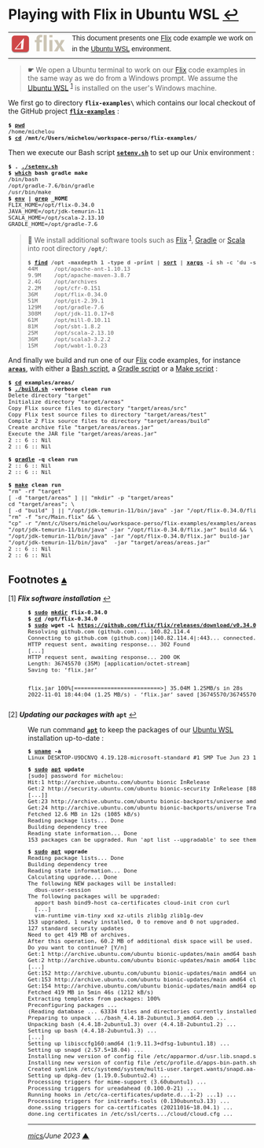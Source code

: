 # <span id="top">Playing with Flix in Ubuntu WSL</span> <span style="size:25%;"><a href="README.md">↩</a></span>

<table style="font-family:Helvetica,Arial;font-size:14px;line-height:1.6;">
  <tr>
  <td style="border:0;padding:0 10px 0 0;;min-width:120px;"><a href="https://flix.dev/" rel="external"><img src="./docs/images/flix-logo.png" width="120" alt="Flix project"/></a></td>
  <td style="border:0;padding:0;vertical-align:text-top;">This document presents one <a href="https://flix.dev/" rel="external">Flix</a> code example we work on in the <a href="https://ubuntu.com/wsl" rel="external">Ubuntu WSL</a> environment.
  </td>
  </tr>
</table>

> **&#9755;** We open a Ubuntu terminal to work on our [Flix] code examples in the same way as we do from a Windows prompt. We assume the [Ubuntu WSL][wsl] <sup id="anchor_01">[1](#footnote_01)</sup> is installed on the user's Windows machine.

We first go to directory **`flix-examples\`** which contains our local checkout of the GitHub project [**`flix-examples`**](https://github.com/michelou/flix-examples) :
<pre style="font-size:80%;">
<b>$ <a href="https://manpages.ubuntu.com/manpages/bionic/en/man1/pwd.1.html" rel="external">pwd</a></b>
/home/michelou
<b>$ <a href="https://manpages.ubuntu.com/manpages/bionic/en/man1/cd.1posix.html" rel="external">cd</a> /mnt/c/Users/michelou/workspace-perso/flix-examples/</b>
</pre>

Then we execute our Bash script [**`setenv.sh`**](./setenv.sh) to set up our Unix environment :

<pre style="font-size:80%;">
<b>$ . <a href="./examples/setenv.sh">./setenv.sh</a></b>
<b>$ <a href="https://manpages.ubuntu.com/manpages/bionic/en/man1/which.1.html" rel="external">which</a> bash gradle make</b>
/bin/bash
/opt/gradle-7.6/bin/gradle
/usr/bin/make
<b>$ <a href="https://manpages.ubuntu.com/manpages/bionic/en/man1/env.1.html" rel="external">env</a> | <a href="https://manpages.ubuntu.com/manpages/bionic/en/man1/grep.1.html" rel="external">grep</a> _HOME</b>
FLIX_HOME=/opt/flix-0.34.0
JAVA_HOME=/opt/jdk-temurin-11
SCALA_HOME=/opt/scala-2.13.10
GRADLE_HOME=/opt/gradle-7.6
</pre>

<!-- https://mirrors.edge.kernel.org/pub/software/scm/git/ -->

> **:mag_right:** We install additional software tools such as [Flix] <sup id="anchor_01">[1](#footnote_01)</sup>, [Gradle][gradle_cli] or [Scala][scala_getting_started] into root directory **`/opt/`**:
> <pre style="font-size:80%;">
> <b>$ <a href="https://manpages.ubuntu.com/manpages/bionic/en/man1/find.1.html" rel="external">find</a> /opt -maxdepth 1 -type d -print | <a href="https://manpages.ubuntu.com/manpages/bionic/en/man1/sort.1.html" rel="external">sort</a> | <a href="https://manpages.ubuntu.com/manpages/bionic/en/man1/xargs.1.html" rel="external">xargs</a> -i sh -c 'du -sh {}'</b>
> 44M     /opt/apache-ant-1.10.13
> 9.9M    /opt/apache-maven-3.8.7
> 2.4G    /opt/archives
> 2.2M    /opt/cfr-0.151
> 36M     /opt/flix-0.34.0
> 51M     /opt/git-2.39.1
> 129M    /opt/gradle-7.6
> 308M    /opt/jdk-11.0.17+8
> 61M     /opt/mill-0.10.11
> 81M     /opt/sbt-1.8.2
> 25M     /opt/scala-2.13.10
> 36M     /opt/scala3-3.2.2
> 15M     /opt/wabt-1.0.23
> </pre>

And finally we build and run one of our [Flix] code examples, for instance [**`areas`**](./examples/areas/), with either a [Bash script][bash_script], a [Gradle script][gradle_script] or a [Make script][make_script] :

<pre style="font-size:80%;">
<b>$ <a href="https://manpages.ubuntu.com/manpages/bionic/en/man1/cd.1posix.html" rel="external">cd</a> examples/areas/</b>
<b>$ <a href="./examples/areas/build.sh">./build.sh</a> -verbose clean run</b>
Delete directory "target"
Initialize directory "target/areas"
Copy Flix source files to directory "target/areas/src"
Copy Flix test source files to directory "target/areas/test"
Compile 2 Flix source files to directory "target/areas/build"
Create archive file "target/areas/areas.jar"
Execute the JAR file "target/areas/areas.jar"
2 :: 6 :: Nil
2 :: 6 :: Nil
&nbsp;
<b>$ <a href="https://docs.gradle.org/current/userguide/command_line_interface.html" rel="external">gradle</a> -q clean run</b>
2 :: 6 :: Nil
2 :: 6 :: Nil
&nbsp;
<b>$ <a href="https://www.gnu.org/software/make/manual/make.html" rel="external">make</a> clean run</b>
"rm" -rf "target"
[ -d "target/areas" ] || "mkdir" -p "target/areas"
cd "target/areas"; \
[ -d "build" ] || "/opt/jdk-temurin-11/bin/java" -jar "/opt/flix-0.34.0/flix.jar" init && \
"rm" -f "src/Main.flix" && \
"cp" -r "/mnt/c/Users/michelou/workspace-perso/flix-examples/examples/areas/src/main/." src && \
"/opt/jdk-temurin-11/bin/java" -jar "/opt/flix-0.34.0/flix.jar" build && \
"/opt/jdk-temurin-11/bin/java" -jar "/opt/flix-0.34.0/flix.jar" build-jar
"/opt/jdk-temurin-11/bin/java"  -jar "target/areas/areas.jar"
2 :: 6 :: Nil
2 :: 6 :: Nil
</pre>

<!--=======================================================================-->
 
## <span id="footnotes">Footnotes</span> [**&#x25B4;**](#top)

<span id="footnote_01">[1]</span> ***Flix software installation*** [↩](#anchor_01)

<dl><dd>
<pre style="font-size:80%;">
<b>$ <a href="https://manpages.ubuntu.com/manpages/bionic/en/man8/sudo.8.html" rel="external">sudo</a> <a href="https://manpages.ubuntu.com/manpages/bionic/man2/mkdir.2.html">mkdir</a> flix-0.34.0</b>
<b>$ <a href="https://manpages.ubuntu.com/manpages/bionic/en/man1/cd.1posix.html" rel="external">cd</a> /opt/flix-0.34.0</b>
<b>$ <a href="" rel="external">sudo</a> wget -L <a href="https://github.com/flix/flix/releases" rel="external">https://github.com/flix/flix/releases/download/v0.34.0/flix.jar</a> -O flix.jar</b>
Resolving github.com (github.com)... 140.82.114.4
Connecting to github.com (github.com)|140.82.114.4|:443... connected.
HTTP request sent, awaiting response... 302 Found
[...]
HTTP request sent, awaiting response... 200 OK
Length: 36745570 (35M) [application/octet-stream]
Saving to: ‘flix.jar’

flix.jar 100%[==========================>]  35.04M  1.25MB/s    in 28s
2022-11-01 18:44:04 (1.25 MB/s) - ‘flix.jar’ saved [36745570/36745570]
</pre>
</dd></dl>

<span id="footnote_02">[2]</span> ***Updating our packages with*** **`apt`** [↩](#anchor_02)

<dl><dd>
We run command <a href="https://manpages.ubuntu.com/manpages/trusty/man8/apt.8.html" rel="external"><code><b>apt</b></code></a> to keep the packages of our <a href="https://ubuntu.com/wsl" rel="external">Ubuntu WSL</a> installation up-to-date :
<pre style="font-size:80%;">
<b>$ <a href="https://manpages.ubuntu.com/manpages/bionic/en/man1/uname.1.html" rel="external">uname</a> -a</b>
Linux DESKTOP-U9DCNVQ 4.19.128-microsoft-standard #1 SMP Tue Jun 23 12:58:10 UTC 2020 x86_64 x86_64 x86_64 GNU/Linux
</pre>

<pre style="font-size:80%;">
<b>$ <a href="https://manpages.ubuntu.com/manpages/bionic/en/man8/sudo.8.html" rel="external">sudo</a> <a href="https://manpages.ubuntu.com/manpages/bionic/en/man8/apt.8.html" rel="external">apt</a> update</b>
[sudo] password for michelou:
Hit:1 http://archive.ubuntu.com/ubuntu bionic InRelease
Get:2 http://security.ubuntu.com/ubuntu bionic-security InRelease [88.7 kB]
[...]]
Get:23 http://archive.ubuntu.com/ubuntu bionic-backports/universe amd64 Packages [18.1 kB]
Get:24 http://archive.ubuntu.com/ubuntu bionic-backports/universe Translation-en [8668 B]
Fetched 12.6 MB in 12s (1085 kB/s)
Reading package lists... Done
Building dependency tree
Reading state information... Done
153 packages can be upgraded. Run 'apt list --upgradable' to see them.
</pre>

<pre style="font-size:80%;">
<b>$ <a href="https://manpages.ubuntu.com/manpages/bionic/en/man8/sudo.8.html" rel="external">sudo</a> <a href="https://manpages.ubuntu.com/manpages/bionic/en/man8/apt.8.html" rel="external">apt</a> upgrade</b>
Reading package lists... Done
Building dependency tree
Reading state information... Done
Calculating upgrade... Done
The following NEW packages will be installed:
  dbus-user-session
The following packages will be upgraded:
  apport bash bind9-host ca-certificates cloud-init cron curl
  [...]
  vim-runtime vim-tiny xxd xz-utils zlib1g zlib1g-dev
153 upgraded, 1 newly installed, 0 to remove and 0 not upgraded.
127 standard security updates
Need to get 419 MB of archives.
After this operation, 60.2 MB of additional disk space will be used.
Do you want to continue? [Y/n]
Get:1 http://archive.ubuntu.com/ubuntu bionic-updates/main amd64 bash amd64 4.4.18-2ubuntu1.3 [615 kB]
Get:2 http://archive.ubuntu.com/ubuntu bionic-updates/main amd64 libc6-dev amd64 2.27-3ubuntu1.6 [2587 kB]
[...]
Get:152 http://archive.ubuntu.com/ubuntu bionic-updates/main amd64 unzip amd64 6.0-21ubuntu1.2 [168 kB]
Get:153 http://archive.ubuntu.com/ubuntu bionic-updates/main amd64 cloud-init all 22.3.4-0ubuntu1~18.04.1 [510 kB]
Get:154 http://archive.ubuntu.com/ubuntu bionic-updates/main amd64 open-vm-tools amd64 2:11.0.5-4ubuntu0.18.04.2 [543 kB]
Fetched 419 MB in 5min 46s (1212 kB/s)
Extracting templates from packages: 100%
Preconfiguring packages ...
(Reading database ... 63334 files and directories currently installed.)
Preparing to unpack .../bash_4.4.18-2ubuntu1.3_amd64.deb ...
Unpacking bash (4.4.18-2ubuntu1.3) over (4.4.18-2ubuntu1.2) ...
Setting up bash (4.4.18-2ubuntu1.3) ...
[...]
Setting up libisccfg160:amd64 (1:9.11.3+dfsg-1ubuntu1.18) ...
Setting up snapd (2.57.5+18.04) ...
Installing new version of config file /etc/apparmor.d/usr.lib.snapd.snap-confine.real ...
Installing new version of config file /etc/profile.d/apps-bin-path.sh ...
Created symlink /etc/systemd/system/multi-user.target.wants/snapd.aa-prompt-listener.service → /lib/systemd/system/snapd.aa-prompt-listener.service.
Setting up dpkg-dev (1.19.0.5ubuntu2.4) ...
Processing triggers for mime-support (3.60ubuntu1) ...
Processing triggers for ureadahead (0.100.0-21) ...
Running hooks in /etc/ca-certificates/update.d...1-2) ...1) ...
Processing triggers for initramfs-tools (0.130ubuntu3.13) ...
done.ssing triggers for ca-certificates (20211016~18.04.1) ...
done.ing certificates in /etc/ssl/certs.../cloud/cloud.cfg ...
</pre>


***

*[mics](https://lampwww.epfl.ch/~michelou/)/June 2023* [**&#9650;**](#top)
<span id="bottom">&nbsp;</span>

<!-- link refs -->

[adts]: https://wiki.haskell.org/Algebraic_data_type
[bash_script]: https://tldp.org/LDP/Bash-Beginners-Guide/html/sect_02_01.html "Bash - Creating and running a script"
[flix]: https://flix.dev/ "Flix Programming Language"
[gradle_cli]: https://docs.gradle.org/current/userguide/command_line_interface.html "Gradle Command-Line Interface"
[gradle_script]: https://docs.gradle.org/current/userguide/tutorial_using_tasks.html "Gradle Build Script Basis"
[make_cli]: https://www.gnu.org/software/make/manual/make.html "GNU make"
[make_script]: https://makefiletutorial.com/ "Learn Makefiles"
[scala_getting_started]: https://docs.scala-lang.org/getting-started/ "Scala - Getting started"
[wsl]: https://ubuntu.com/wsl "Ubuntu WSL"
